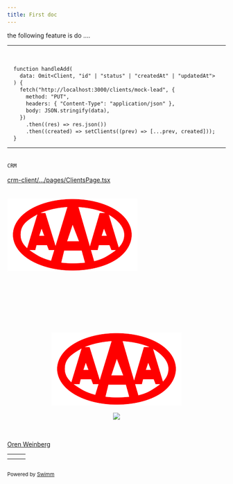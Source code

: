 ```yaml
---
title: First doc
---
```

the following feature is do ....

<SwmSnippet path="/crm-client/src/pages/ClientsPage.tsx" line="29">

---

&nbsp;

```tsx
  function handleAdd(
    data: Omit<Client, "id" | "status" | "createdAt" | "updatedAt">
  ) {
    fetch("http://localhost:3000/clients/mock-lead", {
      method: "PUT",
      headers: { "Content-Type": "application/json" },
      body: JSON.stringify(data),
    })
      .then((res) => res.json())
      .then((created) => setClients((prev) => [...prev, created]));
  }
```

---

</SwmSnippet>

\
<SwmToken path="/crm-client/src/pages/ClientsPage.tsx" pos="67:5:5" line-data="      &lt;h1&gt;מערכת CRM&lt;/h1&gt;">`CRM`</SwmToken>\
\
<SwmPath>[crm-client/…/pages/ClientsPage.tsx](/crm-client/src/pages/ClientsPage.tsx)</SwmPath>\
\
\
![](/.swm/images/download-2025-6-30-13-0-22-205.png)

&nbsp;

&nbsp;

&nbsp;

&nbsp;

<p align="center"><img src="/.swm/images/download-2025-6-30-13-0-46-957.png"></p>

<p align="center"><img src="https://media3.giphy.com/media/otnqsqqzmsw7K/giphy.gif?cid=d56c4a8blice17bs8h76xlah4bmo37dyr8k9wyu19gnqwuhb&amp;ep=v1_gifs_trending&amp;rid=giphy.gif&amp;ct=g"></p>

&nbsp;

<SwmMention uid="1ljAsX">[Oren Weinberg](mailto:orenweinberg@swimm.io)</SwmMention>

|   |   |   |
| - | - | - |
|   |   |   |
|   |   |   |

```mermaid

```

<SwmMeta version="3.0.0" repo-id="Z2l0aHViJTNBJTNBb3JlbnctdGVzdCUzQSUzQW9yZW53LXN3aW1t" repo-name="orenw-test"><sup>Powered by [Swimm](https://staging.swimm.cloud/)</sup></SwmMeta>

